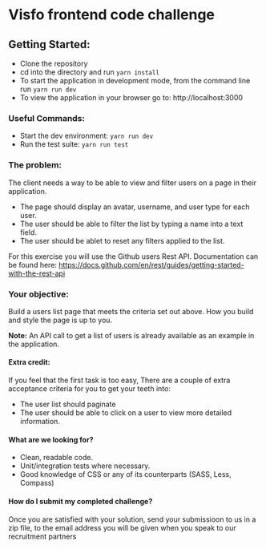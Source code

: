 # Visfo frontend code challenge

## Getting Started:

- Clone the repository
- cd into the directory and run `yarn install`
- To start the application in development mode, from the command line run `yarn run dev`
- To view the application in your browser go to: http://localhost:3000

### Useful Commands:

- Start the dev environment: `yarn run dev`
- Run the test suite: `yarn run test`

### The problem:

The client needs a way to be able to view and filter users on a page in their application. 

* The page should display an avatar, username, and user type for each user.
* The user should be able to filter the list by typing a name into a text field.
* The user should be ablet to reset any filters applied to the list.

For this exercise you will use the Github users Rest API. Documentation can be found here: https://docs.github.com/en/rest/guides/getting-started-with-the-rest-api

### Your objective:

Build a users list page that meets the criteria set out above. How you build and style the page is up to you. 

__Note:__ An API call to get a list of users is already available as an example in the application.

#### Extra credit:

If you feel that the first task is too easy, There are a couple of extra acceptance criteria for you to get your teeth into: 

* The user list should paginate
* The user should be able to click on a user to view more detailed information.

#### What are we looking for?

* Clean, readable code.
* Unit/integration tests where necessary.
* Good knowledge of CSS or any of its counterparts (SASS, Less, Compass)

#### How do I submit my completed challenge?

Once you are satisfied with your solution, send your submissioon to us in a zip file, to the email address you will be given when you speak to our recruitment partners

